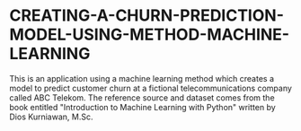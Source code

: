 # CREATING-A-CHURN-PREDICTION-MODEL-USING-METHOD-MACHINE-LEARNING
This is an application using a machine learning method which creates a model to predict customer churn at a fictional telecommunications company called ABC Telekom. The reference source and dataset comes from the book entitled "Introduction to Machine Learning with Python" written by Dios Kurniawan, M.Sc.
